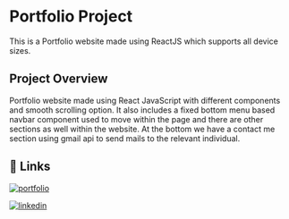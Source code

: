 
# Portfolio Project

This is a Portfolio website made using ReactJS which supports 
all device sizes. 








## Project Overview

Portfolio website made using React JavaScript with different components 
and smooth scrolling option. It also includes a fixed bottom menu based navbar component used to move within the page and there are other sections as well within the website. At the bottom we have a contact me section using gmail api to send mails to the relevant individual.





## 🔗 Links
[![portfolio](https://img.shields.io/badge/my_portfolio-000?style=for-the-badge&logo=ko-fi&logoColor=white)](https://portfolio-pi-ivory.vercel.app/)


[![linkedin](https://img.shields.io/badge/linkedin-0A66C2?style=for-the-badge&logo=linkedin&logoColor=white)](https://www.linkedin.com/in/anand-kumar-dubey-1223a0107/)
